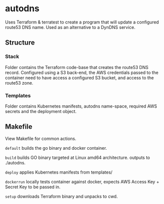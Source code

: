 # autodns

Uses Terraform & terratest to create a program that will update a configured 
route53 DNS name. Used as an alternative to a DynDNS service. 

## Structure

### Stack

Folder contains the Terraform code-base that creates the route53 DNS record. 
Configured using a S3 back-end, the AWS credentials passed to the container need
to have access a configured S3 bucket, and access to the route53 zone. 

### Templates

Folder contains Kubernetes manifests, autodns name-space, required AWS secrets 
and the deployment object.

## Makefile 

View Makefile for common actions.

```default``` builds the go binary and docker container. 

```build``` builds GO binary targeted at Linux amd64 architecture. 
outputs to ./autodns.

```deploy``` applies Kubernetes manifests from templates/ 

```dockerrun``` locally tests container against docker, expects AWS 
Access Key + Secret Key to be passed in. 

```setup``` downloads Terraform binary and unpacks to cwd. 


